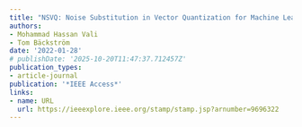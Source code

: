 ```yaml
---
title: "NSVQ: Noise Substitution in Vector Quantization for Machine Learning"
authors:
- Mohammad Hassan Vali
- Tom Bäckström
date: '2022-01-28'
# publishDate: '2025-10-20T11:47:37.712457Z'
publication_types:
- article-journal
publication: '*IEEE Access*'
links:
- name: URL
  url: https://ieeexplore.ieee.org/stamp/stamp.jsp?arnumber=9696322
---
```

